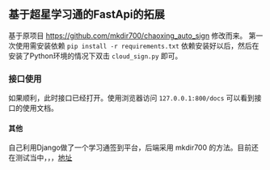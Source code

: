 ## 基于超星学习通的FastApi的拓展
基于原项目 https://github.com/mkdir700/chaoxing_auto_sign 修改而来。
第一次使用需安装依赖
`pip install -r requirements.txt`
依赖安装好以后，然后在安装了Python环境的情况下双击 `cloud_sign.py` 即可。
### 接口使用
如果顺利，此时接口已经打开。使用浏览器访问 `127.0.0.1:800/docs` 可以看到接口的使用文档。


#### 其他
自己利用Django做了一个学习通签到平台，后端采用 mkdir700 的方法。目前还在测试当中，，，[地址](地址 "cx.danziw.cn")
